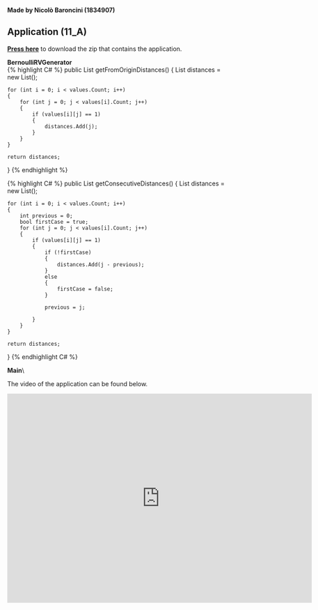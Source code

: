 **Made by Nicolò Baroncini (1834907)**
## Application (11_A)
**[Press here](https://drive.google.com/file/d/1A6UO7MaP9Wd3to77-x3QmmE3_qcWIOAV/view?usp=sharing)** to download the zip that contains the application. 

**BernoulliRVGenerator**\
{% highlight C# %}
public List<double> getFromOriginDistances()
{
    List<double> distances = new List<double>();

    for (int i = 0; i < values.Count; i++)
    {
        for (int j = 0; j < values[i].Count; j++)
        {
            if (values[i][j] == 1)
            {
                distances.Add(j);
            }
        }
    }

    return distances;
}
{% endhighlight %}

{% highlight C# %}
public List<double> getConsecutiveDistances()
{
    List<double> distances = new List<double>();

    for (int i = 0; i < values.Count; i++)
    {
        int previous = 0;
        bool firstCase = true;
        for (int j = 0; j < values[i].Count; j++)
        {
            if (values[i][j] == 1)
            {
                if (!firstCase)
                {
                    distances.Add(j - previous);
                }
                else
                {
                    firstCase = false;
                }

                previous = j;

            }
        }
    }

    return distances;
}
{% endhighlight C# %}

**Main**\


The video of the application can be found below.
<iframe src="https://user-images.githubusercontent.com/78324346/142034939-dcd618e0-83ec-493a-ac40-28b27aa48090.mp4" width="700" height="480" frameborder="0" allowfullscreen=""> </iframe>
